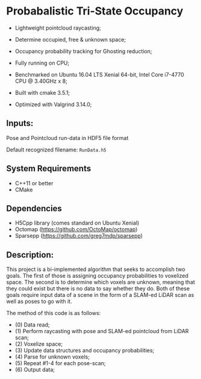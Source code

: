 # Probabalistic Tri-State Occupancy
- Lightweight pointcloud raycasting;
- Determine occupied, free & unknown space;
- Occupancy probability tracking for Ghosting reduction;
- Fully running on CPU;
- Benchmarked on Ubuntu 16.04 LTS Xenial 64-bit, Intel Core i7-4770 CPU @ 3.40GHz x 8;

- Built with cmake 3.5.1;
- Optimized with Valgrind 3.14.0;

## Inputs:
Pose and Pointcloud run-data in HDF5 file format

Default recognized filename: `RunData.h5`

## System Requirements
- C++11 or better
- CMake

## Dependencies
- H5Cpp library (comes standard on Ubuntu Xenial)
- Octomap (https://github.com/OctoMap/octomap)
- Sparsepp (https://github.com/greg7mdp/sparsepp)

## Description:
This project is a bi-implemented algorithm that seeks to accomplish two goals. The first of those is assigning occupancy probabilities to voxelized space. The second is to determine which voxels are unknown, meaning that they could exist but there is no data to say whether they do. Both of these goals require input data of a scene in the form of a SLAM-ed LiDAR scan as well as poses to go with it.

The method of this code is as follows:
- (0) Data read;
- (1) Perform raycasting with pose and SLAM-ed pointcloud from LiDAR scan;
- (2) Voxelize space;
- (3) Update data structures and occupancy probabilities;
- (4) Parse for unknown voxels;
- (5) Repeat #1-4 for each pose-scan;
- (6) Output data;

